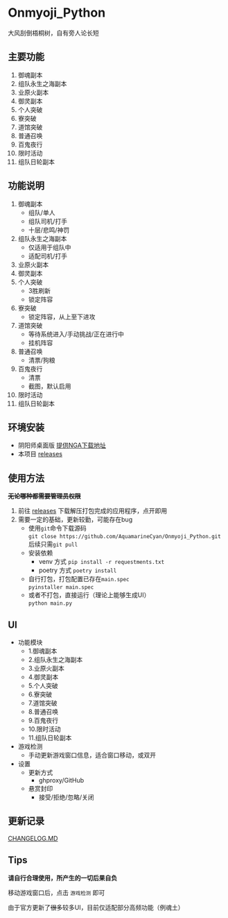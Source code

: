 # Onmyoji_Python


大风刮倒梧桐树，自有旁人论长短


## 主要功能
1. 御魂副本
2. 组队永生之海副本
3. 业原火副本
4. 御灵副本
5. 个人突破
6. 寮突破
7. 道馆突破
8. 普通召唤
9. 百鬼夜行
10. 限时活动
11. 组队日轮副本


## 功能说明
1. 御魂副本
   - 组队/单人
   - 组队司机/打手
   - 十层/悲鸣/神罚
2. 组队永生之海副本
    - 仅适用于组队中
    - 适配司机/打手
3. 业原火副本
4. 御灵副本
5. 个人突破
    - 3胜刷新
    - 锁定阵容
6. 寮突破
    - 锁定阵容，从上至下进攻
7. 道馆突破
    - 等待系统进入/手动挑战/正在进行中
    - 挂机阵容
8. 普通召唤
    - 清票/狗粮
9. 百鬼夜行
   - 清票
   - 截图，默认启用
10. 限时活动
11. 组队日轮副本


## 环境安装
* 阴阳师桌面版 [提供NGA下载地址](https://nga.178.com/read.php?tid=29661629)
* 本项目 [releases](https://github.com/AquamarineCyan/Onmyoji_Python/releases)


## 使用方法

~~**无论哪种都需要管理员权限**~~

1. 前往 [releases](https://github.com/AquamarineCyan/Onmyoji_Python/releases) 下载解压打包完成的应用程序，点开即用
2. 需要一定的基础，更新较勤，可能存在bug  
   - 使用`git`命令下载源码  
     `git close https://github.com/AquamarineCyan/Onmyoji_Python.git`  
     后续只需`git pull`
   - 安装依赖 
     - venv 方式 
       `pip install -r requestments.txt`
     - poetry 方式
       `poetry install`
   - 自行打包，打包配置已存在`main.spec`    
     `pyinstaller main.spec`
   - 或者不打包，直接运行（理论上能够生成UI）  
     `python main.py`


## UI

- 功能模块
    - 1.御魂副本
    - 2.组队永生之海副本
    - 3.业原火副本
    - 4.御灵副本
    - 5.个人突破
    - 6.寮突破
    - 7.道馆突破
    - 8.普通召唤
    - 9.百鬼夜行
    - 10.限时活动
    - 11.组队日轮副本
- 游戏检测
    - 手动更新游戏窗口信息，适合窗口移动，或双开
- 设置
    - 更新方式
      - ghproxy/GitHub
    - 悬赏封印
      - 接受/拒绝/忽略/关闭


## 更新记录

[CHANGELOG.MD](https://github.com/AquamarineCyan/Onmyoji_Python/blob/main/CHANGELOG.MD)


## Tips

**请自行合理使用，所产生的一切后果自负**

移动游戏窗口后，点击 `游戏检测` 即可

由于官方更新了~~很多~~较多UI，目前仅适配部分高频功能（例魂土）
